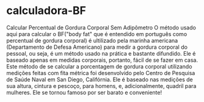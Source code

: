 # calculadora-BF
Calcular Percentual de Gordura Corporal Sem Adipômetro O método usado aqui para calcular o BF("body fat" que é entendido em português como percentual de gordura corporal) é ultilizado pela marinha americana (Departamento de Defesa Americano) para medir a gordura corporal do pessoal, ou seja, é um método usado na prática e bastante difundido. Ele é baseado apenas em medidas corporais, portanto, fácil de se fazer em casa.  Este método de se calcular a porcentagem de gordura corporal utilizando medições feitas com fita métrica foi desenvolvido pelo Centro de Pesquisa de Saúde Naval em San Diego, Califórnia. Ele é baseado nas medições de sua altura, cintura e pescoço, para homens, e, adicionalmente, quadril para mulheres. Ele se tornou famoso por ser barato e conveniente!
